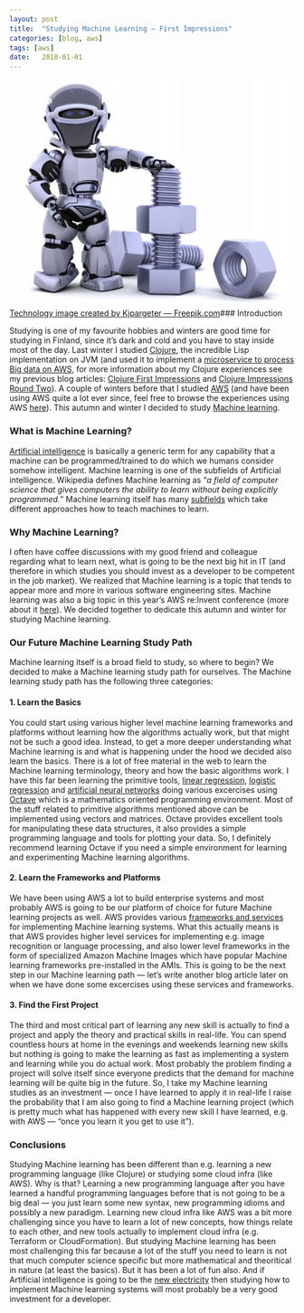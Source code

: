 ```yaml
---
layout:	post
title:	"Studying Machine Learning — First Impressions"
categories: [blog, aws]
tags: [aws]
date:	2018-01-01
---
```


  ![](/img/2018-01-01-studying-machine-learning-first-impressions_img_1.jpeg)[Technology image created by Kjpargeter — Freepik.com](https://www.freepik.com/free-photo/robot-with-nuts-and-bolts_958203.htm)### Introduction

Studying is one of my favourite hobbies and winters are good time for studying in Finland, since it’s dark and cold and you have to stay inside most of the day. Last winter I studied [Clojure](https://clojure.org/), the incredible Lisp implementation on JVM (and used it to implement a [microservice to process Big data on AWS](https://medium.com/@kari.marttila/aws-batch-and-docker-containers-41c92784bd96), for more information about my Clojure experiences see my previous blog articles: [Clojure First Impressions](https://medium.com/tieto-developers/clojure-first-impressions-2c6232f4b514) and [Clojure Impressions Round Two](https://medium.com/tieto-developers/clojure-impressions-round-two-f989c0945f4b)). A couple of winters before that I studied [AWS](https://aws.amazon.com/) (and have been using AWS quite a lot ever since, feel free to browse the experiences using AWS [here](https://medium.com/@kari.marttila)). This autumn and winter I decided to study [Machine learning](https://en.wikipedia.org/wiki/Machine_learning).

### What is Machine Learning?

[Artificial intelligence](https://en.wikipedia.org/wiki/Artificial_intelligence) is basically a generic term for any capability that a machine can be programmed/trained to do which we humans consider somehow intelligent. Machine learning is one of the subfields of Artificial intelligence. Wikipedia defines Machine learning as “*a field of computer science that gives computers the ability to learn without being explicitly programmed.*” Machine learning itself has many [subfields](https://en.wikipedia.org/wiki/Outline_of_machine_learning) which take different approaches how to teach machines to learn.

### Why Machine Learning?

I often have coffee discussions with my good friend and colleague regarding what to learn next, what is going to be the next big hit in IT (and therefore in which studies you should invest as a developer to be competent in the job market). We realized that Machine learning is a topic that tends to appear more and more in various software engineering sites. Machine learning was also a big topic in this year’s AWS re:Invent conference (more about it [here](https://medium.com/@kari.marttila/aws-re-invent-2017-conference-reflections-part-1-55099cb12821)). We decided together to dedicate this autumn and winter for studying Machine learning.

### Our Future Machine Learning Study Path

Machine learning itself is a broad field to study, so where to begin? We decided to make a Machine learning study path for ourselves. The Machine learning study path has the following three categories:

#### 1. Learn the Basics

You could start using various higher level machine learning frameworks and platforms without learning how the algorithms actually work, but that might not be such a good idea. Instead, to get a more deeper understanding what Machine learning is and what is happening under the hood we decided also learn the basics. There is a lot of free material in the web to learn the Machine learning terminology, theory and how the basic algorithms work. I have this far been learning the primitive tools, [linear regression](https://en.wikipedia.org/wiki/Linear_regression), [logistic regression](https://en.wikipedia.org/wiki/Logistic_regression) and [artificial neural networks](https://en.wikipedia.org/wiki/Artificial_neural_network) doing various excercises using [Octave](https://www.gnu.org/software/octave/) which is a mathematics oriented programming environment. Most of the stuff related to primitive algorithms mentioned above can be implemented using vectors and matrices. Octave provides excellent tools for manipulating these data structures, it also provides a simple programming language and tools for plotting your data. So, I definitely recommend learning Octave if you need a simple environment for learning and experimenting Machine learning algorithms.

#### 2. Learn the Frameworks and Platforms

We have been using AWS a lot to build enterprise systems and most probably AWS is going to be our platform of choice for future Machine learning projects as well. AWS provides various [frameworks and services](https://aws.amazon.com/machine-learning/) for implementing Machine learning systems. What this actually means is that AWS provides higher level services for implementing e.g. image recognition or language processing, and also lower level frameworks in the form of specialized Amazon Machine Images which have popular Machine learning frameworks pre-installed in the AMIs. This is going to be the next step in our Machine learning path — let’s write another blog article later on when we have done some excercises using these services and frameworks.

#### 3. Find the First Project

The third and most critical part of learning any new skill is actually to find a project and apply the theory and practical skills in real-life. You can spend countless hours at home in the evenings and weekends learning new skills but nothing is going to make the learning as fast as implementing a system and learning while you do actual work. Most probably the problem finding a project will solve itself since everyone predicts that the demand for machine learning will be quite big in the future. So, I take my Machine learning studies as an investment — once I have learned to apply it in real-life I raise the probability that I am also going to find a Machine learning project (which is pretty much what has happened with every new skill I have learned, e.g. with AWS — “once you learn it you get to use it”).

### Conclusions

Studying Machine learning has been different than e.g. learning a new programming language (like Clojure) or studying some cloud infra (like AWS). Why is that? Learning a new programming language after you have learned a handful programming languages before that is not going to be a big deal — you just learn some new syntax, new programming idioms and possibly a new paradigm. Learning new cloud infra like AWS was a bit more challenging since you have to learn a lot of new concepts, how things relate to each other, and new tools actually to implement cloud infra (e.g. Terraform or CloudFormation). But studying Machine learning has been most challenging this far because a lot of the stuff you need to learn is not that much computer science specific but more mathematical and theoritical in nature (at least the basics). But it has been a lot of fun also. And if Artificial intelligence is going to be the [new electricity](https://medium.com/@Synced/artificial-intelligence-is-the-new-electricity-andrew-ng-cc132ea6264) then studying how to implement Machine learning systems will most probably be a very good investment for a developer.

  